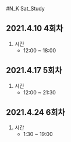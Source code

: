 #N_K Sat_Study

2021.4.10 4회차
---------
1. 시간
    - 12:00 ~ 18:00

2021.4.17 5회차
------
1. 시간
    - 12:00 ~ 21:30

2021.4.24 6회차
-----
1. 시간
    - 1:30 ~ 19:00